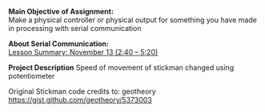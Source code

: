 **Main Objective of Assignment:**<br>
Make a physical controller or physical output for something you have made in processing with serial communication

**About Serial Communication:**<br>
[Lesson Summary: November 13 (2:40 – 5:20)](https://wp.nyu.edu/abudhabi_im_intro/meeting-21-week-11-long-day-wednesday-november-13-240-520/)

**Project Description**
Speed of movement of stickman changed using potentiometer

Original Stickman code credits to: geotheory <br>
https://gist.github.com/geotheory/5373003 
